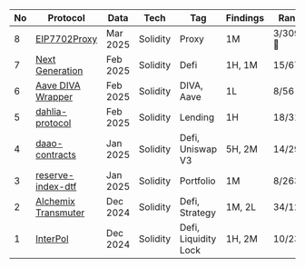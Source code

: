 | No | Protocol | Data | Tech | Tag | Findings | Rank | **Platform** |
| --- | --- | --- | --- | --- | --- | --- | --- |
| 8 | [EIP7702Proxy](https://cantina.xyz/competitions/b0a948cd-c861-4807-b36e-d680d82598bf) | Mar 2025 | Solidity | Proxy | 1M | 3/309 🥉 | Cantina |
| 7 | [Next Generation](https://code4rena.com/audits/2025-01-next-generation) | Feb 2025 | Solidity | Defi | 1H, 1M | 15/67 | Code4rena |
| 6 | [Aave DIVA Wrapper](https://codehawks.cyfrin.io/c/2025-01-diva) | Feb 2025 | Solidity | DIVA, Aave | 1L | 8/56 | CodeHawks |
| 5 | [dahlia-protocol](https://cantina.xyz/competitions/691ce303-f137-437a-bf34-aef87dfe983b) | Feb 2025 | Solidity | Lending | 1H | 18/316 | Cantina |
| 4 | [daao-contracts](https://cantina.xyz/competitions/bd43bdd1-bc7f-473b-96c0-d35d37f3db33) | Jan 2025 | Solidity | Defi, Uniswap V3 | 5H, 2M | 14/292 | Cantina |
| 3 | [reserve-index-dtf](https://cantina.xyz/competitions/9dfca0bc-a7bf-482e-a3df-4eb861f55c4f) | Jan 2025 | Solidity | Portfolio | 1M | 8/263 | Cantina |
| 2 | [Alchemix Transmuter](https://codehawks.cyfrin.io/c/2024-12-alchemix) | Dec 2024 | Solidity | Defi, Strategy | 1M, 2L | 34/123 | CodeHawks |
| 1 | [InterPol](https://cantina.xyz/competitions/55023131-27df-44e4-af46-bec298d0fa8e) | Dec 2024 | Solidity | Defi, Liquidity Lock | 1H, 2M | 10/236 | Cantina |
